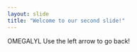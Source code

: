 ```yaml
---
layout: slide
title: "Welcome to our second slide!"
---
```

OMEGALYL
Use the left arrow to go back!
